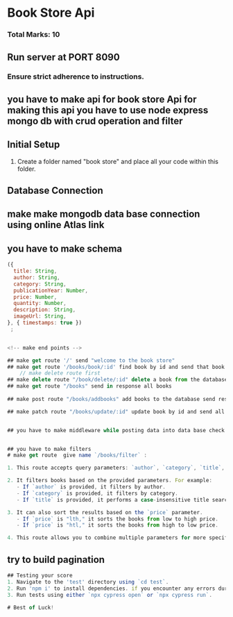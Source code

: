 # Book Store Api

### Total Marks: 10

## Run server at PORT 8090

### Ensure strict adherence to instructions.

<!-- overview -->

## you have to make api for book store Api for making this api you have to use node express mongo db with crud operation and filter

## Initial Setup

1. Create a folder named "book store" and place all your code within this folder.

<!-- db  connection -->

## Database Connection

## make make mongodb data base connection using online Atlas link

<!-- Make Schema -->

## you have to make schema

```js
({
  title: String,
  author: String,
  category: String,
  publicationYear: Number,
  price: Number,
  quantity: Number,
  description: String,
  imageUrl: String,
}, { timestamps: true })
 ;


<!-- make end points -->

## make get route '/' send "welcome to the book store"
## make get route '/books/book/:id' find book by id and send that book in object form if data not found send 404 error
    // make delete route first
## make delete route "/book/delete/:id" delete a book from the database send in response all books after removing that book
## make get route "/books" send in response all books
   
## make post route "/books/addbooks" add books to the database send response  new created books in object

## make patch route "/books/update/:id" update book by id and send all books


```

<!-- middleware -->

```js

## you have to make middleware while posting data into data base check any data is missing if any missed return status 400 and {message: 'All fields are required'}


```

<!-- filters and search -->

```js

## you have to make filters
# make get route  give name `/books/filter` :

1. This route accepts query parameters: `author`, `category`, `title`, and `price`.

2. It filters books based on the provided parameters. For example:
   - If `author` is provided, it filters by author.
   - If `category` is provided, it filters by category.
   - If `title` is provided, it performs a case-insensitive title search.

3. It can also sort the results based on the `price` parameter.
   - If `price` is "lth," it sorts the books from low to high price.
   - If `price` is "htl," it sorts the books from high to low price.

4. This route allows you to combine multiple parameters for more specific searches. If all parameters are provided, it matches all conditions simultaneously.

```

<!-- bonus  -->

## try to build pagination

```js
## Testing your score
1. Navigate to the 'test' directory using `cd test`.
2. Run 'npm i' to install dependencies. if you encounter any errors during installation, you can use the following command: `./node_modules/.bin/cypress install`.
3. Run tests using either `npx cypress open` or `npx cypress run`.

# Best of Luck!

```
